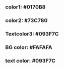 ### color1: #0170B8
### color2: #73C780
### Textcolor3: #093F7C
### BG color: #FAFAFA
### text color: #093F7C